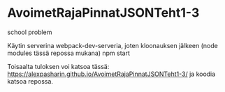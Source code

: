 # AvoimetRajaPinnatJSONTeht1-3
school problem

Käytin serverina webpack-dev-serveria, joten kloonauksen jälkeen (node modules tässä repossa mukana) npm start

Toisaalta tuloksen voi katsoa tässä: https://alexpasharin.github.io/AvoimetRajaPinnatJSONTeht1-3/ ja koodia katsoa repossa.

